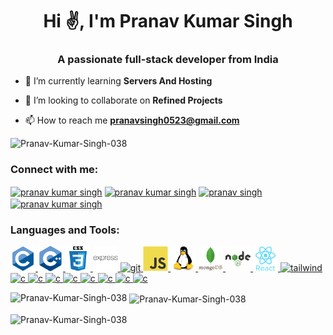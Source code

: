 <h1 align="center">Hi ✌️, I'm Pranav Kumar Singh</h1>
<h3 align="center">A passionate full-stack developer from India</h3>

<!--<p align="left"> <a href="https://twitter.com/pratik_srivasta" target="blank"><img src="https://img.shields.io/twitter/follow/pratik_srivasta?logo=twitter&style=for-the-badge" alt="pratik_srivasta" /></a> </p> -->

<!-- - 🔭 I’m currently working on [Drone Short](https://github.com/pratiksrivastava01/Drone) -->

- 🌱 I’m currently learning **Servers And Hosting**

- 👯 I’m looking to collaborate on **Refined Projects**

- 📫 How to reach me **pranavsingh0523@gmail.com**

<p align="left"> <img src="https://komarev.com/ghpvc/?username=Pranav-Kumar-Singh-038&label=Profile%20views&color=0e75b6&style=flat" alt="Pranav-Kumar-Singh-038" /> </p>

<h3 align="left">Connect with me:</h3>
<p align="left">
<!-- <a href="https://twitter.com/pratik_srivasta" target="blank"><img align="center" src="https://raw.githubusercontent.com/rahuldkjain/github-profile-readme-generator/master/src/images/icons/Social/twitter.svg" alt="pratik_srivasta" height="30" width="40" /></a> -->
<a href="https://linkedin.com/in/pranav-kumar-singh" target="blank"><img align="center" src="https://raw.githubusercontent.com/rahuldkjain/github-profile-readme-generator/master/src/images/icons/Social/linked-in-alt.svg" alt="pranav kumar singh" height="30" width="40" /></a>
<!-- <a href="https://instagram.com/pratik_srivastava__" target="blank"><img align="center" src="https://raw.githubusercontent.com/rahuldkjain/github-profile-readme-generator/master/src/images/icons/Social/instagram.svg" alt="pratik_srivastava_" height="30" width="40" /></a> -->
<a href="https://codeforces.com/profile/Sleepy_Sage" target="blank"><img align="center" src="https://raw.githubusercontent.com/rahuldkjain/github-profile-readme-generator/master/src/images/icons/Social/codeforces.svg" alt="pranav kumar singh" height="30" width="40" /></a>
<a href="https://leetcode.com/Pranav-Kumar-Singh-038/" target="blank"><img align="center" src="https://raw.githubusercontent.com/rahuldkjain/github-profile-readme-generator/master/src/images/icons/Social/leet-code.svg" alt="pranav singh" height="30" width="40" /></a>
<a href="https://www.hackerrank.com/profile/pranavsingh0523" target="blank"><img align="center" src="https://raw.githubusercontent.com/rahuldkjain/github-profile-readme-generator/master/src/images/icons/Social/hackerrank.svg" alt="pranav kumar singh" height="30" width="40" /></a>
</p>

<h3 align="left">Languages and Tools:</h3>
<p align="left"><a href="https://www.cprogramming.com/" target="_blank" rel="noreferrer"> <img src="https://raw.githubusercontent.com/devicons/devicon/master/icons/c/c-original.svg" alt="c" width="40" height="40"/> </a> <a href="https://www.w3schools.com/cpp/" target="_blank" rel="noreferrer"> <img src="https://raw.githubusercontent.com/devicons/devicon/master/icons/cplusplus/cplusplus-original.svg" alt="cplusplus" width="40" height="40"/> </a> <a href="https://www.w3schools.com/css/" target="_blank" rel="noreferrer"> <img src="https://raw.githubusercontent.com/devicons/devicon/master/icons/css3/css3-original-wordmark.svg" alt="css3" width="40" height="40"/> </a> <a href="https://expressjs.com" target="_blank" rel="noreferrer"> <img src="https://raw.githubusercontent.com/devicons/devicon/master/icons/express/express-original-wordmark.svg" alt="express" width="40" height="40"/> </a>  <a href="https://git-scm.com/" target="_blank" rel="noreferrer"> <img src="https://www.vectorlogo.zone/logos/git-scm/git-scm-icon.svg" alt="git" width="40" height="40"/> </a>  <a href="https://developer.mozilla.org/en-US/docs/Web/JavaScript" target="_blank" rel="noreferrer"> <img src="https://raw.githubusercontent.com/devicons/devicon/master/icons/javascript/javascript-original.svg" alt="javascript" width="40" height="40"/> </a> <a href="https://www.linux.org/" target="_blank" rel="noreferrer"> <img src="https://raw.githubusercontent.com/devicons/devicon/master/icons/linux/linux-original.svg" alt="linux" width="40" height="40"/> </a> <a href="https://www.mongodb.com/" target="_blank" rel="noreferrer"> <img src="https://raw.githubusercontent.com/devicons/devicon/master/icons/mongodb/mongodb-original-wordmark.svg" alt="mongodb" width="40" height="40"/> </a> <a href="https://nodejs.org" target="_blank" rel="noreferrer"> <img src="https://raw.githubusercontent.com/devicons/devicon/master/icons/nodejs/nodejs-original-wordmark.svg" alt="nodejs" width="40" height="40"/> </a>  <a href="https://reactjs.org/" target="_blank" rel="noreferrer"> <img src="https://raw.githubusercontent.com/devicons/devicon/master/icons/react/react-original-wordmark.svg" alt="react" width="40" height="40"/> </a><a href="https://tailwindcss.com/" target="_blank" rel="noreferrer"> <img src="https://www.vectorlogo.zone/logos/tailwindcss/tailwindcss-icon.svg" alt="tailwind" width="40" height="40"/> </a>
<a href="https://www.cprogramming.com/" target="_blank" rel="noreferrer"> <img src="https://res.cloudinary.com/dxwlsrgwj/image/upload/v1726655075/aws_logo_smile_1200x630_tjvo2a.png" alt="c" width="40" height="40"/> </a>
<a href="https://www.cprogramming.com/" target="_blank" rel="noreferrer"> <img src="https://res.cloudinary.com/dxwlsrgwj/image/upload/v1726655075/nextjs_n0qhhj.jpg" alt="c" width="40" height="40"/> </a>
<a href="https://www.cprogramming.com/" target="_blank" rel="noreferrer"> <img src="https://res.cloudinary.com/dxwlsrgwj/image/upload/v1726655075/Postgresql_elephant.svg_odloqw.png" alt="c" width="40" height="40"/> </a>
<a href="https://www.cprogramming.com/" target="_blank" rel="noreferrer"> <img src="https://res.cloudinary.com/dxwlsrgwj/image/upload/v1726655074/Typescript_tbsmke.webp" alt="c" width="40" height="40"/> </a>
<a href="https://www.cprogramming.com/" target="_blank" rel="noreferrer"> <img src="https://res.cloudinary.com/dxwlsrgwj/image/upload/v1726655074/prisma_zauay5.png" alt="c" width="40" height="40"/> </a>
<a href="https://www.cprogramming.com/" target="_blank" rel="noreferrer"> <img src="https://res.cloudinary.com/dxwlsrgwj/image/upload/v1726655074/Docker_r38fpc.png" alt="c" width="40" height="40"/> </a>
<a href="https://www.cprogramming.com/" target="_blank" rel="noreferrer"> <img src="https://res.cloudinary.com/dxwlsrgwj/image/upload/v1726655074/hono_gxq26w.jpg" alt="c" width="40" height="40"/> </a>
<a href="https://www.cprogramming.com/" target="_blank" rel="noreferrer"> <img src="https://res.cloudinary.com/dxwlsrgwj/image/upload/v1726655074/redis_p6spjm.png" alt="c" width="40" height="40"/> </a>
 </p>

<p><img align="left" src="https://github-readme-stats.vercel.app/api/top-langs?username=Pranav-Kumar-Singh-038&show_icons=true&locale=en&layout=compact" alt="Pranav-Kumar-Singh-038" /></p>

<p>&nbsp;<img align="center" src="https://github-readme-stats.vercel.app/api?username=Pranav-Kumar-Singh-038&show_icons=true&locale=en" alt="Pranav-Kumar-Singh-038" /></p>

<p><img align="center"  src="https://github-readme-streak-stats.herokuapp.com/?user=Pranav-Kumar-Singh-038&" alt="Pranav-Kumar-Singh-038" /></p>
